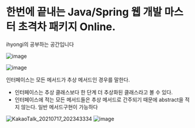 # 한번에 끝내는 Java/Spring 웹 개발 마스터 초격차 패키지 Online.
ihyongi의 공부하는 공간입니다

![image](https://user-images.githubusercontent.com/73655077/125784293-1b48703c-d480-4779-b19d-6e9de501514f.png)


![image](https://user-images.githubusercontent.com/73655077/125931813-ac79fbcc-8a4a-4a00-85db-85e6a7bb8daa.png)

인터페이스는 모든 메서드가 추상 메서드인 경우를 말한다. 
- 인터페이스는 추상 클래스보다 한 단계 더 추상화된 클래스라고 볼 수 있다. 
- 인터페이스에 적는 모든 메서드들은 추상 메서드로 간주되기 때문에 abstract을 적지 않는다. 일반 메서드구현이 가능하다




![KakaoTalk_20210717_202343334](https://user-images.githubusercontent.com/73655077/126035330-a67f8c43-c6d9-4b99-9743-3448662c4016.jpg)
![image](https://user-images.githubusercontent.com/73655077/126035320-0efde185-f28e-4f51-b776-1a605a7cf6db.png)
